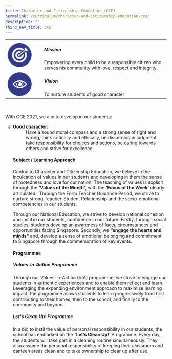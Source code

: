 ```yaml
---
title: Character and Citizenship Education (CCE)
permalink: /curriculum/character-and-citizenship-education-cce/
description: ""
third_nav_title: CCE
---
```

<table>
	<tbody><tr>
		<td width="100px">
			<img src="/images/mission.jpg" style="height:75px; width:75px">
		</td>
		<td> 
			<h5><b>Mission</b></h5>
			Empowering every child to be a responsible citizen who serves his community with love, respect and integrity.
		</td>
	</tr>
	<tr>
		<td>
			<img src="/images/vision.png" style="height:75px; width:75px">
		</td>
		<td> 
			<h5><b>Vision</b></h5>
			To nurture students of good character
		</td>
	</tr>
</tbody></table>
<br><br>
With CCE 2021, we aim to develop in our students:
<br>
<ol style="list-style-type: lower-alpha">
	<li><strong>Good character:</strong><dd> Have a sound moral compass and a strong sense of right and wrong, think critically and ethically, be discerning in judgment, take responsibility for choices and actions, be caring towards others and strive for excellence.</dd></li>


#### Subject / Learning Approach

Central to Character and Citizenship Education, we believe in the inculcation of values in our students and developing in them the sense of rootedness and love for our nation. The teaching of values is explicit through the&nbsp;**‘Values of the Month’**, with the&nbsp;**‘Focus of the Week’**&nbsp;clearly articulated.&nbsp; Through the Form Teacher Guidance Period, we strive to nurture strong Teacher-Student Relationship and the socio-emotional competencies in our students.

Through our National Education, we strive to develop national cohesion and instil in our students, confidence in our future. Firstly, through social studies, students develop an awareness of facts, circumstances and opportunities facing Singapore. Secondly, we&nbsp;**“engage the hearts and minds"**&nbsp;and, develop a sense of emotional belonging and commitment to Singapore through the commemoration of key events.&nbsp;

#### Programmes

##### Values-In-Action Programme

Through our Values-in-Action (VIA)&nbsp;programme, we strive to&nbsp;engage our students in authentic experiences and to enable them reflect and learn. Leveraging the expanding environment approach to maximise learning impact, the&nbsp;programme&nbsp;allows students to learn progressively from first contributing to their homes, then to the school, and finally to the community and beyond.

##### Let's Clean Up! Programme  
  
In a bid to instil the value of personal responsibility in our students, the school has embarked on the “**Let’s Clean Up!**’ Programme. Every day, the students will take part in a cleaning routine simultaneously. They also assume the personal responsibility of keeping their classroom and canteen areas clean and to take ownership to clear up after use.</ol>